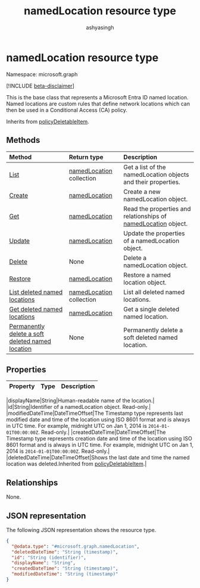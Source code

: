 ﻿---
title: "namedLocation resource type"
description: "This is the base class that represents a Microsoft Entra ID named location. Named locations are custom rules that define network locations which can then be used in a Conditional Access policy."
author: "ashyasingh"
ms.date: 08/11/2025
ms.localizationpriority: medium
ms.subservice: "entra-sign-in"
doc_type: resourcePageType
---

# namedLocation resource type

Namespace: microsoft.graph

[!INCLUDE [beta-disclaimer](../../includes/beta-disclaimer.md)]

This is the base class that represents a Microsoft Entra ID named location. Named locations are custom rules that define network locations which can then be used in a Conditional Access (CA) policy.


Inherits from [policyDeletableItem](../resources/policydeletableitem.md).


## Methods
|Method|Return type|Description|
|:---|:---|:---|
|[List](../api/conditionalaccessroot-list-namedlocations.md)|[namedLocation](../resources/namedlocation.md) collection|Get a list of the namedLocation objects and their properties.|
|[Create](../api/conditionalaccessroot-post-namedlocations.md)|[namedLocation](../resources/namedlocation.md)|Create a new namedLocation object.|
|[Get](../api/namedlocation-get.md)|[namedLocation](../resources/namedlocation.md)|Read the properties and relationships of [namedLocation](../resources/namedlocation.md) object.|
|[Update](../api/namedlocation-update.md)|[namedLocation](../resources/namedlocation.md)|Update the properties of a namedLocation object.|
|[Delete](../api/conditionalaccessroot-delete-namedlocations.md)|None|Delete a namedLocation object.|
|[Restore](../api/namedlocation-restore.md)|[namedLocation](../resources/namedlocation.md)|Restore a named location object. |
| [List deleted named locations](../api/policydeletableitem-list.md) | [namedLocation](../resources/namedlocation.md) collection | List all deleted named locations. |
| [Get deleted named locations](../api/policydeletableitem-get.md) | [namedLocation](../resources/namedlocation.md)| Get a single deleted named location. |
| [Permanently delete a soft deleted named location](../api/policydeletableitem-delete.md) | None | Permanently delete a soft deleted named location. |

## Properties
|Property|Type|Description|
|:---|:---|:---|

|displayName|String|Human-readable name of the location.|
|id|String|Identifier of a namedLocation object. Read-only.|
|modifiedDateTime|DateTimeOffset|The Timestamp type represents last modified date and time of the location using ISO 8601 format and is always in UTC time. For example, midnight UTC on Jan 1, 2014 is `2014-01-01T00:00:00Z`. Read-only.|
|createdDateTime|DateTimeOffset|The Timestamp type represents creation date and time of the location using ISO 8601 format and is always in UTC time. For example, midnight UTC on Jan 1, 2014 is `2014-01-01T00:00:00Z`. Read-only.|
|deletedDateTime|DateTimeOffset|Shows the last date and time the named location was deleted.Inherited from [policyDeletableItem](../resources/policydeletableitem.md).|

## Relationships
None.

## JSON representation
The following JSON representation shows the resource type.
<!-- {
  "blockType": "resource",
  "keyProperty": "id",
  "@odata.type": "microsoft.graph.namedLocation",
  "baseType": "microsoft.graph.policyDeletableItem",
  "openType": false
}
-->
``` json
{
  "@odata.type": "#microsoft.graph.namedLocation",
  "deletedDateTime": "String (timestamp)",
  "id": "String (identifier)",
  "displayName": "String",
  "createdDateTime": "String (timestamp)",
  "modifiedDateTime": "String (timestamp)"
}
```

